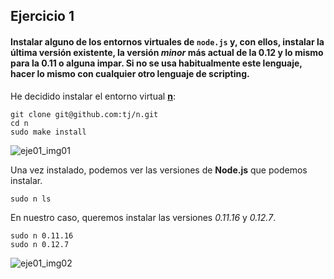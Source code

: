 ## Ejercicio 1

#### Instalar alguno de los entornos virtuales de `node.js` y, con ellos, instalar la última versión existente, la versión *minor* más actual de la 0.12 y lo mismo para la 0.11 o alguna impar. Si no se usa habitualmente este lenguaje, hacer lo mismo con cualquier otro lenguaje de scripting.

He decidido instalar el entorno virtual **[n](https://github.com/tj/n)**:

```
git clone git@github.com:tj/n.git
cd n
sudo make install
```

![eje01_img01](https://dl.dropboxusercontent.com/s/3mds5llxau44v7i/eje01_img01.png)

Una vez instalado, podemos ver las versiones de **Node.js** que podemos instalar.

```
sudo n ls
```

En nuestro caso, queremos instalar las versiones *0.11.16* y *0.12.7*.

```
sudo n 0.11.16
sudo n 0.12.7
```

![eje01_img02](https://dl.dropboxusercontent.com/s/ep55o3mgh1s93k6/eje01_img02.png)
